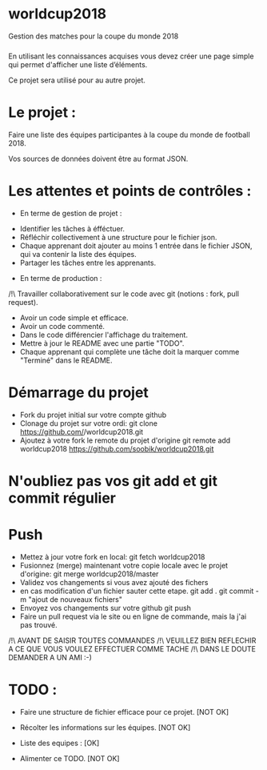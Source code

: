 # worldcup2018
Gestion des matches pour la coupe du monde 2018

###
En utilisant les connaissances acquises vous devez créer une page simple qui permet d'afficher une liste d’éléments.

Ce projet sera utilisé pour au autre projet.

# Le projet :

Faire une liste des équipes participantes à la coupe du monde de football 2018.

Vos sources de données doivent être au format JSON.

#
# Les attentes et points de contrôles :

- En terme de gestion de projet :

* Identifier les tâches à éfféctuer.
* Réfléchir collectivement à une structure pour le fichier json.
* Chaque apprenant doit ajouter au moins 1 entrée dans le fichier JSON, qui va contenir la liste des équipes.
* Partager les tâches entre les apprenants.

- En terme de production :

/!\ Travailler collaborativement sur le code avec git (notions : fork, pull request).
* Avoir un code simple et efficace.
* Avoir un code commenté.
* Dans le code différencier l'affichage du traitement.
* Mettre à jour le README avec une partie "TODO".
* Chaque apprenant qui complète une tâche doit la marquer comme "Terminé" dans le README.

###
# Démarrage du projet
* Fork du projet initial sur votre compte github
* Clonage du projet sur votre ordi: 
    git clone https://github.com/<votre-repository>/worldcup2018.git
* Ajoutez à votre fork le remote du projet d'origine
    git remote add worldcup2018 https://github.com/soobik/worldcup2018.git
# N'oubliez pas vos git add et git commit régulier
# Push
* Mettez à jour votre fork en local: 
    git fetch worldcup2018
* Fusionnez (merge) maintenant votre copie locale avec le projet d'origine: 
    git merge worldcup2018/master
* Validez vos changements si vous avez ajouté des fichers
* en cas modification d'un fichier sauter cette etape.
    git add .
    git commit -m "ajout de nouveaux fichiers" 
* Envoyez vos changements sur votre github
    git push
* Faire un pull request via le site ou en ligne de commande, mais la j'ai pas trouvé.

/!\ AVANT DE SAISIR TOUTES COMMANDES
/!\ VEUILLEZ BIEN REFLECHIR A CE QUE VOUS VOULEZ EFFECTUER COMME TACHE
/!\ DANS LE DOUTE DEMANDER A UN AMI :-)

###
# TODO : 
* Faire une structure de fichier efficace pour ce projet. [NOT OK]
* Récolter les informations sur les équipes. [NOT OK]

* Liste des equipes : [OK]

* Alimenter ce TODO. [NOT OK]
